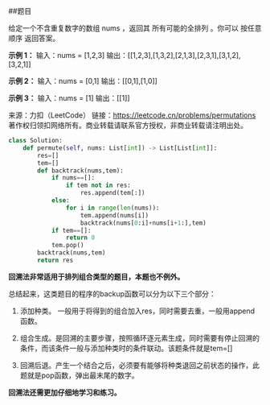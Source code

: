 ##题目

给定一个不含重复数字的数组 nums ，返回其 所有可能的全排列 。你可以 按任意顺序 返回答案。


**示例 1：**
输入：nums = [1,2,3]
输出：[[1,2,3],[1,3,2],[2,1,3],[2,3,1],[3,1,2],[3,2,1]]

**示例 2：**
输入：nums = [0,1]
输出：[[0,1],[1,0]]

**示例 3：**
输入：nums = [1]
输出：[[1]]

来源：力扣（LeetCode）
链接：https://leetcode.cn/problems/permutations
著作权归领扣网络所有。商业转载请联系官方授权，非商业转载请注明出处。


~~~python
class Solution:
    def permute(self, nums: List[int]) -> List[List[int]]:
        res=[]
        tem=[]
        def backtrack(nums,tem):
            if nums==[]:
                if tem not in res:
                    res.append(tem[:])
            else:
                for i in range(len(nums)):
                    tem.append(nums[i])
                    backtrack(nums[0:i]+nums[i+1:],tem)
            if tem==[]:
                return 0
            tem.pop()
        backtrack(nums,tem)
        return res
~~~


**回溯法非常适用于排列组合类型的题目，本题也不例外。**

总结起来，这类题目的程序的backup函数可以分为以下三个部分：

1. 添加种类。 一般用于将得到的组合加入res，同时需要去重，一般用append函数。
   
2. 组合生成。是回溯的主要步骤，按照循环逐元素生成，同时需要有停止回溯的条件，而该条件一般与添加种类时的条件联动。该题条件就是tem=[]
   
3. 回溯后退。产生一个结合之后，必须要有能够将种类退回之前状态的操作，此题就是pop函数，弹出最末尾的数字。

**回溯法还需更加仔细地学习和练习。**
